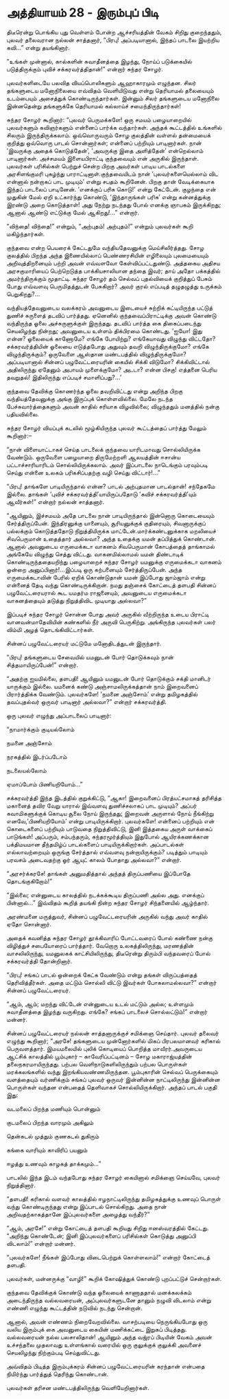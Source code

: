 # அத்தியாயம் 28 - இரும்புப் பிடி

திடீரென்று பொங்கிய புது வெள்ளம் போன்ற ஆச்சரியத்தின் வேகம் சிறிது குறைந்ததும், புலவர் தலைவரான நல்லன் சாத்தனார், &#8220;பிரபு! அப்படியானால், இந்தப் பாடலை இயற்றிய கவி&#8230;&#8221; என்று தயங்கினார்.

&#8220;உங்கள் முன்னால், கால்களின் சுவாதீனத்தை இழந்து, நோய்ப் படுக்கையில் படுத்திருக்கும் புவிச் சக்கரவர்த்திதான்!&#8221; என்றார் சுந்தர சோழர்.

புலவர்களிடையே பலவித வியப்பொலிகளும் ஆஹாகாரமும் எழுந்தன. சிலர் தங்களுடைய மனோநிலையை எவ்விதம் வெளியிடுவது என்று தெரியாமல் தலையையும் உடம்பையும் அசைத்துக் கொண்டிருந்தார்கள். இன்னும் சிலர் தங்களுடைய மனோநிலை இன்னதென்று தங்களுக்கே தெரியாமல் கல்லாய்ச் சமைந்திருந்தார்கள்!

சுந்தர சோழர் கூறினார்: &#8220;புலவர் பெருமக்களே! ஒரு சமயம் பழையாறையில் புலவர்களும் கவிஞர்களும் என்னைப் பார்க்க வந்தார்கள். அந்தக் கூட்டத்தில் உங்களில் சிலரும் இருந்திருக்கலாம். ஒவ்வொருவரும் சோழ குலத்தின் வள்ளல் தன்மையைக் குறித்து ஒவ்வொரு பாடல் சொன்னார்கள்; என்னைப் பற்றியும் பாடினார்கள். நான் &#8216;இவருக்கு அதைக் கொடுத்தேன்&#8217;, &#8216;அவருக்கு இதை அளித்தேன்&#8217; என்றெல்லாம் பாடினார்கள். அச்சமயம் இளையபிராட்டி குந்தவையும் என் அருகில் இருந்தாள். புலவர்கள் பரிசில்கள் பெற்றுச் சென்ற பிறகு அவர்கள் பாடிய பாடல்களை அரசிளங்குமரி புகழ்ந்து பாராட்டினாள்.குந்தவையிடம் நான் &#8216;புலவர்களையெல்லாம் விட என்னால் நன்றாகப் பாட முடியும்&#8217; என்று சபதம் கூறினேன். பிறகு தான் வேடிக்கையாக இந்தப் பாடலைப் பாடினேன். &#8216;எனக்குப் பரிசு கொடு!&#8217; என்று கேட்டேன். குழந்தை என் முதுகின் மேல் ஏறி உட்கார்ந்து கொண்டு, &#8216;இந்தாருங்கள் பரிசு&#8217; என்று கன்னத்துக்கு இரண்டு அறை கொடுத்தாள்! அது நேற்று நடந்தது போல் எனக்கு ஞாபகம் இருக்கிறது; ஆனால் ஆண்டு எட்டுக்கு மேல் ஆகிறது!&#8230;&#8221; என்றார்.

&#8220;விந்தை! விந்தை!&#8221; என்றும், &#8220;அற்புதம்! அற்புதம்!&#8221; என்றும் புலவர்கள் கூறி மகிழ்ந்தார்கள்.

குந்தவை என்ற பெயரைக் கேட்டதுமே வந்தியதேவனுக்கு மெய்சிலிர்த்தது. சோழ குலத்தில் பிறந்த அந்த இணையில்லாப் பெண்ணரசியின் எழிலையும் புலமையையும் அறிவுத்திறனையும் பற்றி அவன் எவ்வளவோ கேள்விப்பட்டதுண்டு. அத்தகைய அதிசய அரசகுமாரியைப் பெற்றெடுத்த பாக்கியசாலியான தந்தை இவர்; தாய் அதோ பக்கத்தில் அமர்ந்திருக்கும் மூதாட்டி. சுந்தர சோழர் தம் செல்வப் புதல்வியைக் குறித்துப் பேசும் போது எவ்வளவு பெருமிதத்துடன் பேசுகிறார்? அவர் குரல் எப்படித் தழுதழுத்து உருக்கம் பெறுகிறது?&#8230;

வந்தியத்தேவனுடைய வலக்கரம் அவனுடைய இடையைச் சுற்றிக் கட்டியிருந்த பட்டுத் துணிச் சுருளைத் தடவிப் பார்த்தது. ஏனெனில் குந்தவைப்பிராட்டிக்கு அவன் கொண்டு வந்திருந்த ஓலை அச்சுருளுக்குள் இருந்தது. தடவிப் பார்த்த கை திகைப்படைந்து செயலிழந்து நின்றது; அவனுடைய உள்ளம் திக்பிரமை கொண்டது. &#8216;ஐயோ! இது என்ன? ஓலையைக் காணோமே? எங்கே போயிற்று? எங்கேயாவது விழுந்து விட்டதோ? சக்கரவர்த்தியின் ஓலையை எடுத்தபோது அதுவும் தவறி விழுந்திருக்குமோ? எங்கே விழுந்திருக்கும்? ஒருவேளை ஆஸ்தான மண்டபத்தில் விழுந்திருக்குமோ? அப்படியானால் சின்னப் பழுவேட்டரையரின் கையில் சிக்கி விடுமோ? சிக்கிவிட்டால் அதிலிருந்து ஏதேனும் அபாயம் முளைக்குமோ? அடடா? என்ன பிசகு! எத்தனை பெரிய தவறுதல்! இதிலிருந்து எப்படிச் சமாளிப்பது?&#8230;&#8217;

குந்தவை தேவிக்கு கொணர்ந்த ஓலை தவறிவிட்டது என்று அறிந்த பிறகு வந்தியத்தேவனுக்கு அங்கு இருப்புக் கொள்ளவில்லை. மேலே நடந்த பேச்சுவார்த்தைகளும் அவன் காதில் சரியாக விழவில்லை; விழுந்ததும் மனத்தில் நன்கு பதியவில்லை.

சுந்தர சோழர் வியப்புக் கடலில் மூழ்கியிருந்த புலவர் கூட்டத்தைப் பார்த்து மேலும் கூறினார்:&#8211;

&#8220;நான் விளையாட்டாகச் செய்த பாடலைக் குந்தவை யாரிடமாவது சொல்லியிருக்க வேண்டும். ஒருவேளை பழையாறை திருமேற்றளி ஆலயத்தின் ஈசான்ய பட்டாச்சாரியாரிடம் சொல்லியிருக்கலாம். அவர் இப்பாடலை நாடெங்கும் பரவும்படி செய்து என்னை உலகம் பரிகசிப்பதற்கு வழி செய்து விட்டார்!&#8230;&#8221;

&#8220;பிரபு! தாங்களே பாடியிருந்தால் என்ன? பாடல் அற்புதமான பாடல்தான்! சந்தேகமே இல்லை. தாங்கள் &#8216;புவிச் சக்கரவர்த்தி&#8217;யாயிருப்பதோடு &#8216;கவிச் சக்கரவர்த்தி&#8217;யும் ஆவீர்கள்!&#8221; என்றார் நல்லன் சாத்தனார்.

&#8220;ஆயினும், இச்சமயம் அதே பாடலை நான் பாடியிருந்தால் இன்னொரு கொடையையும் சேர்த்திருப்பேன். இந்திரனுக்கு யானையும், சூரியனுக்குக் குதிரையும், சிவனாருக்குப் பல்லக்கும் கொடுத்ததோடு நிறுத்தியிருக்க மாட்டேன்.மார்க்கண்டனுக்காக மறலியைச் சிவபெருமான் உதைத்தார் அல்லவா? அந்த உதைக்கு யமன் தப்பித்துக் கொண்டான். ஆனால் அவனுடைய எருமைக்கடா வாகனம் சிவபெருமான் கோபத்தைத் தாங்காமல் அங்கேயே விழுந்து செத்து விட்டது. வாகனமில்லாமல் யமன் திண்டாடிக் கொண்டிருந்ததையறிந்து பழையாறைச் சுந்தர சோழர் யமனுக்கு எருமைக்கடா வாகனம் ஒன்றை அனுப்பினார்!&#8230;இப்படி ஒரு கற்பனையும் சேர்த்திருப்பேன். அந்த எருமைக்கடாவின் பேரில் ஏறிக் கொண்டுதான் யமன் இப்போது ஜாம்ஜாம் என்று என்னைத் தேடி வந்து கொண்டிருக்கிறான். நமது தஞ்சைக் கோட்டைத் தளபதி சின்னப் பழுவேட்டரையரால் கூட யமதர்ம ராஜனையும், அவனுடைய எருமைக்கடா வாகனத்தையும் தடுத்து நிறுத்திவிட முடியாது அல்லவா?&#8221;

இப்படிச் சுந்தர சோழர் சொன்ன போது அவர் அருகில் வீற்றிருந்த உடைய பிராட்டி வானவன்மாதேவியின் கண்களில் நீர் அருவி பெருகிற்று. அங்கிருந்த புலவர்கள் பலர் விம்மி அழத் தொடங்கிவிட்டார்கள்.

சின்னப் பழுவேட்டரையர் மட்டுமே மனோதிடத்துடன் இருந்தார்.

&#8220;பிரபு! தங்களுடைய சேவையில் யமனுடன் போர் தொடுக்கவும் நான் சித்தமாயிருப்பேன்!&#8221; என்றார்.

&#8220;அதற்கு ஐயமில்லை, தளபதி! ஆயினும் யமனுடன் போர் தொடுக்கும் சக்தி மானிடர் யாருக்கும் இல்லை. யமனைக் கண்டு அஞ்சாமலிருக்கத்தான் நாம் இறைவனைப் பிரார்த்திக்க வேண்டும். புலவர்களே! &#8216;நமனை அஞ்சோம்&#8217; என்று தமிழகத்தில் தவப்புதல்வர் ஒருவர் பாடினார் அல்லவா?&#8221; என்றார் சக்கரவர்த்தி.

ஒரு புலவர் எழுந்து அப்பாடலைப் பாடினார்:<div class = "quote-song"> &#8220;நாமார்க்கும் குடியல்லோம்


  
நமனை அஞ்சோம்
  
நரகத்தில் இடர்ப்படோம்
  
நடலையல்லோம்
  
ஏமாப்போம் பிணியறியோம்&#8230;&#8221; </div> 

சக்கரவர்த்தி இந்த இடத்தில் குறுக்கிட்டு, &#8220;ஆகா! இறைவனைப் பிரத்யட்சமாகத் தரிசித்த மகானைத் தவிர வேறு யாரால் இவ்வளவு துணிச்சலாகப் பாட முடியும்? அப்பர் சுவாமிகளுக்குக் கொடிய சூலை நோய் இருந்தது; இறைவன் அருளால் நோய் நீங்கிற்று எனவே,&#8217;பிணியறியோம்&#8217; என்று பாடியிருக்கிறார். புலவர்களே! என்னைப் பற்றியும் என் கொடைகளைப் பற்றியும் பாடுவதை நிறுத்திவிட்டு, இனி இத்தகைய அருள் வாக்கைப் பாடுங்கள்! அப்பரும், சம்பந்தரும், சுந்தரமூர்த்தியும் இதுபோல் ஆயிரக்கணக்கான பக்திமயமான தீந்தமிழ்ப் பாடல்களைப் பாடியிருக்கிறார்கள். அப்பாடல்கள் எல்லாவற்றையும் ஒருங்கு சேர்த்தால் எவ்வளவு நன்றாயிருக்கும்? படித்தும் பாடியும் பரவசம் அடைவதற்கு ஓர் ஆயுட் காலம் போதாது அல்லவா?&#8221; என்றார்.

&#8220;அரசர்க்கரசே! தாங்கள் அனுமதித்தால் அந்தத் திருப்பணியை இப்போதே தொடங்குகிறோம்!&#8221;

&#8220;இல்லை; என்னுடைய காலத்தில் நடக்கக்கூடிய திருப்பணி அல்ல அது. எனக்குப் பின்னால்&#8230;&#8221; இவ்விதம் கூறித் தயங்கி நின்ற சுந்தர சோழர் சிந்தனையில் ஆழ்ந்தார்.

அரண்மனை மருத்துவர், சின்னப் பழுவேட்டரையரின் அருகில் வந்து அவர் காதில் ஏதோ சொன்னார்.

அதைக் கவனித்த சுந்தர சோழர் தூக்கிவாரிப் போட்டவரைப் போல் கண்ணை நன்கு விழித்துச் சபையோரைப் பார்த்தார். வேறொரு உலகத்திலிருந்து, மரணத்தின் வாசலிலிருந்து, யமனுலகக் காட்சியிலிருந்து, திடீரென்று திரும்பி வந்தவரைப் போல் சக்கரவர்த்தி தோன்றினார்.

&#8220;பிரபு! சங்கப் பாடல் ஒன்றைக் கேட்க வேண்டும் என்று தங்கள் விருப்பத்தைத் தெரிவித்தீர்கள். அதை மட்டும் சொல்லி விட்டு இவர்கள் போகலாமல்லவா?&#8221; என்றார் சின்னப் பழுவேட்டரையர்.

&#8220;ஆம், ஆம்; மறந்து விட்டேன் என்னுடைய உடல் மட்டும் அல்ல; உள்ளமும் சுவாதீனத்தை இழந்து வருகிறது. எங்கே? சங்கப் பாடலைச் சொல்லட்டும்!&#8221; என்றார் மன்னர்.

சின்னப் பழுவேட்டரையர் நல்லன் சாத்தனாருக்குச் சமிக்ஞை செய்தார். புலவர் தலைவர் எழுந்து கூறினார்; &#8220;அரசே! தங்களுடைய முன்னோர்களில் மிகப் பிரபலமானவர் கரிகால் பெருவளத்தார். இமயமலையில் புலிக் கொடியைப் பொறித்த மாவீரர்.அவருடைய ஆட்சிக் காலத்தில் பூம்புகார் &#8211; காவேரிப்பட்டினம் &#8211; சோழ மகாராஜ்யத்தின் தலைநகரமாயிருந்தது. பற்பல வெளிநாடுகளிலிருந்தும் பற்பல பொருள்கள் மரக்கலங்களில் வந்து இறங்கியவண்ணமிருந்தன. பூம்புகாரின் செல்வப் பெருக்கையும் வளத்தையும் வர்ணிக்கும் சங்கப் புலவர் ஒருவர் இன்னின்ன நாட்டிலிருந்து இன்னின்ன பொருள்கள் வந்தன என்பதைத் தெளிவாகச் சொல்லியிருக்கிறார். அந்தப் பாடல் பகுதி இது:<div class = "quote-song"> வடமலைப் பிறந்த மணியும் பொன்னும்


  
குடமலைப் பிறந்த வாரமும் அகிலும்
  
தென்கடல் முத்தும் குணகடல் துகிரும்
  
கங்கை வாரியும் காவிரிப் பயனும்
  
ஈழத்து உணவும் காழகத் தாக்கமும்&#8230;&#8221; </div> 

பாடலில் இந்த இடம் வந்தபோது சுந்தர சோழர் கையினால் சமிக்ஞை செய்யவே, புலவர் நிறுத்தினார்.

&#8220;தளபதி! கரிகால் வளவர் காலத்தில் ஈழநாட்டிலிருந்து தமிழகத்துக்கு உணவுப் பொருள் வந்து கொண்டிருந்தது என்று இப்பாடல் சொல்கிறது. அதை நான் அறிவதற்காகத்தானே இப்புலவர்களை அழைத்து வந்தீர்?&#8221;

&#8220;ஆம், அரசே!&#8221; என்று கோட்டைத் தளபதி கூறியது சிறிது ஈனஸ்வரத்தில் கேட்டது. &#8220;அறிந்து கொண்டேன்; இனி இப்புலவர்களைப் பரிசில்கள் கொடுத்து அனுப்பி விடலாம்!&#8221; என்றார் மன்னர்.

&#8220;புலவர்களே! நீங்கள் இப்போது விடைபெற்றுக் கொள்ளலாம்!&#8221; என்றார் கோட்டைத் தளபதி.

புலவர்கள், மன்னருக்கு &#8220;வாழி!&#8221; கூறிக் கோஷித்துக் கொண்டு புறப்பட்டுச் சென்றார்கள்.

குந்தவை தேவிக்குக் கொண்டு வந்த ஓலையைக் காணாததால் மனக்கலக்கம் அடைந்திருந்த வல்லவரையன், அப்புலவர்களுடனே தானும் நழுவி விடலாம் என்று எண்ணி எழுந்து கூட்டத்தின் நடுவில் நடந்து சென்றான்.

ஆனால், அவன் எண்ணம் நிறைவேறவில்லை. வாசற்படியை நெருங்கியபோது ஒரு வலிய இரும்புக் கை அவனுடைய கையின் மணிக்கட்டை இறுகப் பிடித்தது. வல்லவரையன் நல்ல பலசாலிதான்! ஆயினும் அந்த வஜ்ரப் பிடியின் வேகம் அவன் உச்சந்தலை முதலாவது உள்ளங்கால் வரையில் ஒரு குலுக்குக் குலுக்கி அவனைச் செயலிழந்து நிற்கும்படி செய்துவிட்டது.

அவ்விதம் பிடித்த இரும்புக்கரம் சின்னப் பழுவேட்டரையரின் கரந்தான் என்பதை நிமிர்ந்து பார்த்துத் தெரிந்து கொண்டான்.

புலவர்கள் தரிசன மண்டபத்திலிருந்து வெளியேறினார்கள்.